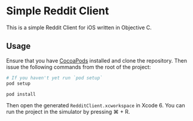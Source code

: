 # Simple Reddit Client

This is a simple Reddit Client for iOS written in Objective C.

## Usage

Ensure that you have [CocoaPods](http://cocoapods.org/) installed and clone the repository. Then issue the following commands from the root of the project:

```bash
# If you haven't yet run `pod setup`
pod setup

pod install
```

Then open the generated `RedditClient.xcworkspace` in Xcode 6. You can run the project in the simulator by pressing &#x2318; + R.